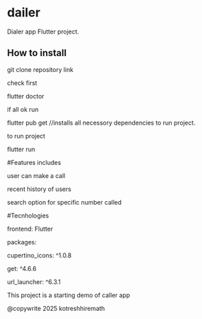 # dailer

Dialer app Flutter project.

## How to install 

git clone repository link

check first

flutter doctor

if all ok run  

flutter pub get  //installs all  necessory dependencies to run project.

to run project

flutter run

#Features includes

user can make a call

recent history of users

search option for specific number called 


#Tecnhologies

frontend: Flutter

packages:

cupertino_icons: ^1.0.8

get: ^4.6.6

url_launcher: ^6.3.1


This project is a starting demo of caller app

@copywrite 2025 kotreshhiremath
